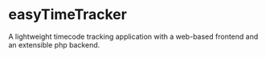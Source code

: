 # easyTimeTracker
A lightweight timecode tracking application with a web-based frontend and an extensible php backend.
